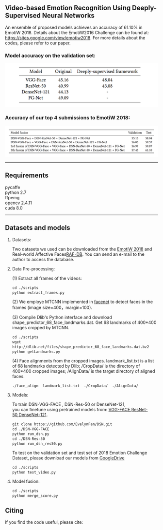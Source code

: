 ## Video-based Emotion Recognition Using Deeply-Supervised Neural Networks 
An ensemble of proposed models achieves an accuracy of 61.10% in EmotiW 2018.  Details about the EmotiW2016 Challenge can be found at: <https://sites.google.com/view/emotiw2018>. For more details about the codes, please refer to our paper.
### Model accuracy on the validation set:
![Model accuracy on the validation set](table.png)
### Accuracy of our top 4 submissions to EmotiW 2018:
![acc](table2.png)

---

## Requirements
pycaffe  
python 2.7  
ffpemg  
opencv 2.4.11  
cuda 8.0

---

## Datasets and models
1. Datasets:  

    Two datasets we used can be downloaded from the [EmotiW 2018](https://sites.google.com/view/emotiw2018) and Real-world Affective Faces[RAF-DB](http://www.whdeng.cn/RAF/model1.html,"raf"). You can send an e-mail to the author to access the database. 

2. Data Pre-processing:  

    (1) Extract all frames of the videos:
    ```
    cd ./scripts 
    python extract_frames.py  
    ```
    (2) We employe MTCNN implemented in [facenet](https://github.com/davidsandberg/facenet) to detect faces in the frames (image size=400，margin=100).
    
    (3) Compile Dlib's Python interface and download shape_predictor_68_face_landmarks.dat. Get 68 landmarks of 400*400 images cropped by MTCNN. 
    ```
    cd ./scripts 
    wget http://dlib.net/files/shape_predictor_68_face_landmarks.dat.bz2
    python getLandmarks.py
    ```
    (4) Face alignments from the cropped images. landmark_list.txt is a list of 68 landmarks detected by Dlib; /CropData/ is the directory of 400*400 cropped images; /AlignData/ is the target directory of aligned faces.
    ```
    ./face_align  landmark_list.txt  ./CropData/  ./AlignData/
    ```

3. Models:

    To train DSN-VGG-FACE , DSN-Res-50 or DenseNet-121,  
    you can finetune using pretrained models from: [VGG-FACE](http://www.robots.ox.ac.uk/~vgg/software/vgg_face/),[ResNet-50](https://github.com/KaimingHe/deep-residual-networks),[DenseNet-121](https://github.com/shicai/DenseNet-Caffe). 
    ```
    git clone https://github.com/EvelynFan/DSN.git  
    cd ./DSN-VGG-FACE  
    python run_dsn.py  
    cd ./DSN-Res-50  
    python run_dsn_res50.py
    ```

    To test on the validation set and test set of 2018 Emotion Challenge Dataset, please download our models from [GoogleDrive](https://drive.google.com/open?id=1RCPkrzJdaivDz23pGhpky91MPM0ub35I)
    ```
    cd ./scripts 
    python test_video.py  
    ```

4. Model fusion:  

    ```
    cd ./scripts 
    python merge_score.py
    ```
    

## Citing
If you find the code useful, please cite: